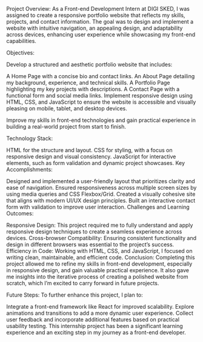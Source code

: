 Project Overview: As a Front-end Development Intern at DIGI SKED, I was assigned to create a responsive portfolio website that reflects my skills, projects, and contact information. The goal was to design and implement a website with intuitive navigation, an appealing design, and adaptability across devices, enhancing user experience while showcasing my front-end capabilities.

Objectives:

Develop a structured and aesthetic portfolio website that includes:

A Home Page with a concise bio and contact links.
An About Page detailing my background, experience, and technical skills.
A Portfolio Page highlighting my key projects with descriptions.
A Contact Page with a functional form and social media links.
Implement responsive design using HTML, CSS, and JavaScript to ensure the website is accessible and visually pleasing on mobile, tablet, and desktop devices.

Improve my skills in front-end technologies and gain practical experience in building a real-world project from start to finish.

Technology Stack:

HTML for the structure and layout.
CSS for styling, with a focus on responsive design and visual consistency.
JavaScript for interactive elements, such as form validation and dynamic project showcases.
Key Accomplishments:

Designed and implemented a user-friendly layout that prioritizes clarity and ease of navigation.
Ensured responsiveness across multiple screen sizes by using media queries and CSS Flexbox/Grid.
Created a visually cohesive site that aligns with modern UI/UX design principles.
Built an interactive contact form with validation to improve user interaction.
Challenges and Learning Outcomes:

Responsive Design: This project required me to fully understand and apply responsive design techniques to create a seamless experience across devices.
Cross-browser Compatibility: Ensuring consistent functionality and design in different browsers was essential to the project’s success.
Efficiency in Code: Working with HTML, CSS, and JavaScript, I focused on writing clean, maintainable, and efficient code.
Conclusion: Completing this project allowed me to refine my skills in front-end development, especially in responsive design, and gain valuable practical experience. It also gave me insights into the iterative process of creating a polished website from scratch, which I’m excited to carry forward in future projects.

Future Steps: To further enhance this project, I plan to:

Integrate a front-end framework like React for improved scalability.
Explore animations and transitions to add a more dynamic user experience.
Collect user feedback and incorporate additional features based on practical usability testing.
This internship project has been a significant learning experience and an exciting step in my journey as a front-end developer.
